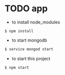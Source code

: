 # TODO app

* to install node_modules
```console
$ npm install
```

* to start mongodb
```bat
$ service mongod start
```

* to start this project
```bash
$ npm start
```
